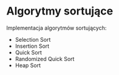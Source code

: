 # Algorytmy sortujące
Implementacja algorytmów sortujących: 
- Selection Sort
- Insertion Sort
- Quick Sort
- Randomized Quick Sort
- Heap Sort
